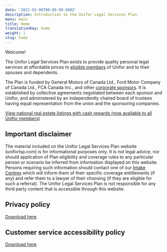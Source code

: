 ```yaml
---
date: '2021-03-08T00:00:00.000Z'
description: Introduction to the Unifor Legal Services Plan.
menu: main
title: Home
translationKey: home
weight: 1
slug: home
---
```


Welcome! 

The Unifor Legal Services Plan exists to provide quality personal legal services at affordable prices to [eligible members](/post/faq/#4-who-is-eligible "") of Unifor and to their spouses and dependents.

The Plan is funded by General Motors of Canada Ltd., Ford Motor Company of Canada Ltd., FCA Canada Inc., and other [corporate sponsors](/post/about/#corporate-and-union-sponsors ""). It is established by collective agreements negotiated between each sponsor and Unifor, and administered by an independently chaired board of trustees having equal representation from the union and the sponsoring companies.

[View national real estate listings with cash rewards (now available to all Unifor members)](http://www.all-purposerealty.com/unifor/new/en.html "")

## Important disclaimer

The material included on the Unifor Legal Services Plan website (uniforlsp.com) is for informational purposes only. It is not legal advice, nor should application of Plan eligibility and coverage rules to any particular person or scenario be inferred from information displayed on this website. Persons requiring such information should contact one of our [Intake Centres](/post/about/#staff-offices "") which will inform them of their specific coverage entitlements (if any) and refer them to a lawyer of their choosing (if they are eligible for such a referral). The Unifor Legal Services Plan is not responsible for any third party content that is accessible through this website.

## Privacy policy

[Download here](/pdf/privacy_policy-en.pdf "").

## Customer service accessibility policy

[Download here](/pdf/Customer%20Service%20Accessibility%20Policy-en.pdf "").
